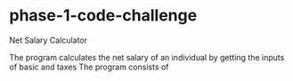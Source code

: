 # phase-1-code-challenge
Net Salary Calculator

The program calculates the net salary of an individual by getting the inputs of basic and taxes
The program consists of 